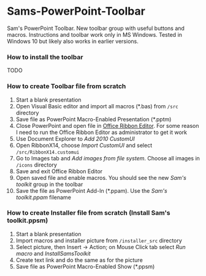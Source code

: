# Sams-PowerPoint-Toolbar
Sam's PowerPoint Toolbar. New toolbar group with useful buttons and macros. Instructions and toolbar work only in MS Windows. Tested in Windows 10 but likely also works in earlier versions.

### How to install the toolbar
TODO

### How to create Toolbar file from scratch
1. Start a blank presentation
2. Open Visual Basic editor and import all macros (*.bas) from `/src` directory
3. Save file as PowerPoint Macro-Enabled Presentation (*.pptm)
4. Close PowerPoint and open file in [Office Ribbon Editor](http://www.majorgeeks.com/files/details/office_ribbon_editor.html). For some reason I need to run the Office Ribbon Editor as administrator to get it work
5. Use Document Explorer to *Add 2010 CustomUI*
6. Open RibbonX14, choose *Import CustomUI* and select `/src/RibbonX14.customui`
7. Go to Images tab and *Add images from file system*. Choose all images in `/icons` directory
8. Save and exit Office Ribbon Editor
9. Open saved file and enable macros. You should see the new *Sam's toolkit* group in the toolbar
10. Save the file as PowerPoint Add-In (\*.ppam). Use the *Sam's toolkit.ppam* filename

### How to create Installer file from scratch (Install Sam's toolkit.ppsm)
1. Start a blank presentation
2. Import macros and installer picture from `/installer_src` directory
3. Select picture, then Insert -> Action; on Mouse Click tab select *Run macro* and *InstallSamsToolkit*
4. Create text link and do the same as for the picture
5. Save file as PowerPoint Macro-Enabled Show (*.ppsm)
